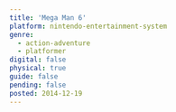 ```yaml
---
title: 'Mega Man 6'
platform: nintendo-entertainment-system
genre:
  - action-adventure
  - platformer
digital: false
physical: true
guide: false
pending: false
posted: 2014-12-19
---
```

